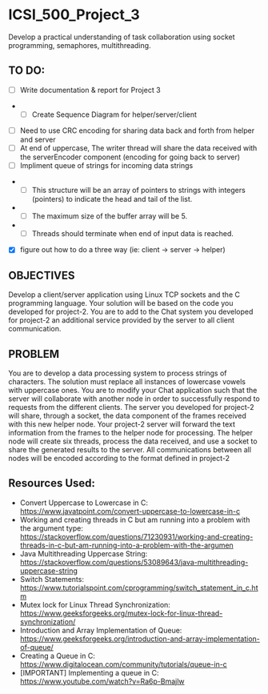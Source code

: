 # ICSI_500_Project_3
Develop a practical understanding of task collaboration using socket programming, semaphores, multithreading.

## TO DO: 
- [ ] Write documentation & report for Project 3
- * [ ] Create Sequence Diagram for helper/server/client
- [ ] Need to use CRC encoding for sharing data back and forth from helper and server
- [ ] At end of uppercase, The writer thread will share the data received with the serverEncoder
component (encoding for going back to server)
- [ ] Impliment queue of strings for incoming data strings
- * [ ] This structure will be an array of pointers to strings with integers (pointers) to indicate
the head and tail of the list.
- * [ ] The maximum size of the buffer array will be 5.
- * [ ] Threads should terminate when end of input data is reached. 
- [x] figure out how to do a three way (ie: client -> server -> helper)

## OBJECTIVES
Develop a client/server application using Linux TCP sockets and the C programming language.
Your solution will be based on the code you developed for project-2. You are to add to the Chat
system you developed for project-2 an additional service provided by the server to all client
communication.

## PROBLEM
You are to develop a data processing system to process strings of characters. The solution must
replace all instances of lowercase vowels with uppercase ones.
You are to modify your Chat application such that the server will collaborate with another node
in order to successfully respond to requests from the different clients. The server you developed
for project-2 will share, through a socket, the data component of the frames received with this
new helper node. Your project-2 server will forward the text information from the frames to the
helper node for processing. The helper node will create six threads, process the data received,
and use a socket to share the generated results to the server. All communications between all
nodes will be encoded according to the format defined in project-2


## Resources Used: 
- Convert Uppercase to Lowercase in C: https://www.javatpoint.com/convert-uppercase-to-lowercase-in-c
- Working and creating threads in C but am running into a problem with the argument type: https://stackoverflow.com/questions/71230931/working-and-creating-threads-in-c-but-am-running-into-a-problem-with-the-argumen
- Java Multithreading Uppercase String: https://stackoverflow.com/questions/53089643/java-multithreading-uppercase-string
- Switch Statements: https://www.tutorialspoint.com/cprogramming/switch_statement_in_c.htm
- Mutex lock for Linux Thread Synchronization: https://www.geeksforgeeks.org/mutex-lock-for-linux-thread-synchronization/
- Introduction and Array Implementation of Queue: https://www.geeksforgeeks.org/introduction-and-array-implementation-of-queue/
- Creating a Queue in C: https://www.digitalocean.com/community/tutorials/queue-in-c
- [IMPORTANT] Implementing a queue in C: https://www.youtube.com/watch?v=Ra6p-Bmajlw
